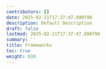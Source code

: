 ```yaml
---
contributors: []
date: 2025-02-21T17:37:47.890790
description: Default Description
draft: false
lastmod: 2025-02-21T17:37:47.890790
summary: ''
title: Frameworks
toc: true
weight: 810
---
```



